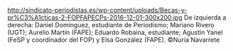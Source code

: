 http://sindicato-periodistas.es/wp-content/uploads/Becas-y-pr%C3%A1cticas-2-FOPFAPECPs-2016-12-01-300x200.jpg
De izquierda a derecha: Daniel Domínguez, estudiante de Periodismo; Mariano Rivero (UGT); Aurelio Martín (FAPE); Eduardo Robaina, estudiante; Agustín Yanel (FeSP y coordinador del FOP) y Elsa González (FAPE). ©Nuria Navarrete
